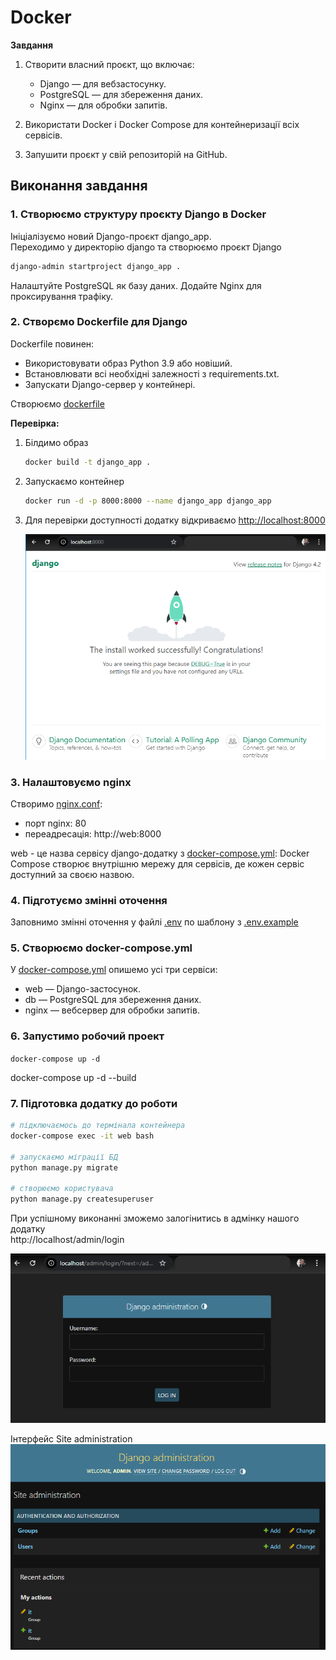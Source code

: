 # Docker

**Завдання**

1. Створити власний проєкт, що включає:

   - Django — для вебзастосунку.
   - PostgreSQL — для збереження даних.
   - Nginx — для обробки запитів.

2. Використати Docker і Docker Compose для контейнеризації всіх сервісів.

3. Запушити проєкт у свій репозиторій на GitHub.

## Виконання завдання

### 1. Створюємо структуру проєкту Django в Docker

Ініціалізуємо новий Django-проєкт django_app.  
Переходимо у директорію django та створюємо проєкт Django

```sh
django-admin startproject django_app .
```

Налаштуйте PostgreSQL як базу даних.
Додайте Nginx для проксирування трафіку.

### 2. Створємо Dockerfile для Django

Dockerfile повинен:

- Використовувати образ Python 3.9 або новіший.
- Встановлювати всі необхідні залежності з requirements.txt.
- Запускати Django-сервер у контейнері.

Створюємо [dockerfile](django/dockerfile)

**Перевірка:**

1. Білдимо образ

   ```sh
   docker build -t django_app .
   ```

2. Запускаємо контейнер

   ```sh
   docker run -d -p 8000:8000 --name django_app django_app
   ```

3. Для перевірки доступності додатку відкриваємо [http://localhost:8000](http://localhost:8000/)

   ![alt text](<md.media/4.1 django.png>)

### 3. Налаштовуємо nginx

Створимо [nginx.conf](nginx/nginx.conf):

- порт nginx: 80
- переадресація: http://web:8000

web - це назва сервісу django-додатку з [docker-compose.yml](docker-compose.yml): Docker Compose створює внутрішню мережу для сервісів, де кожен сервіс доступний за своєю назвою.

### 4. Підготуємо змінні оточення

Заповнимо змінні оточення у файлі [.env](.env) по шаблону з [.env.example](.env.example)

### 5. Створюємо docker-compose.yml

У [docker-compose.yml](docker-compose.yml) опишемо усі три сервіси:

- web — Django-застосунок.
- db — PostgreSQL для збереження даних.
- nginx — вебсервер для обробки запитів.


### 6. Запустимо робочий проект
`docker-compose up -d`

docker-compose up -d --build

### 7. Підготовка додатку до роботи
```sh
# підключаємось до термінала контейнера
docker-compose exec -it web bash

# запускаємо міграції БД
python manage.py migrate

# створюємо користувача
python manage.py createsuperuser

```

При успішному виконанні зможемо залогінитись в адмінку нашого додатку  
http://localhost/admin/login

![django admin](<md.media/4.2 django.png>)


Інтерфейс Site administration
![alt text](<md.media/4.3 django.png>)


